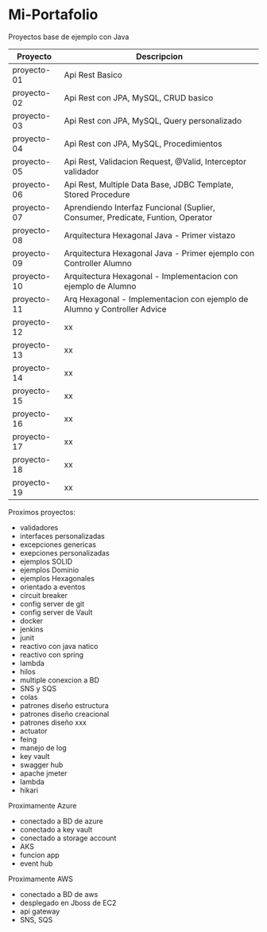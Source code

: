 # Mi-Portafolio
Proyectos base de ejemplo con Java

| Proyecto      | Descripcion                                   									|
| ------------- | ------------------------------------------------------------------------------	|
| proyecto-01   | Api Rest Basico                               									|
| proyecto-02   | Api Rest con JPA, MySQL, CRUD basico          									|
| proyecto-03   | Api Rest con JPA, MySQL, Query personalizado  									|
| proyecto-04   | Api Rest con JPA, MySQL, Procedimientos           								|
| proyecto-05   | Api Rest, Validacion Request, @Valid, Interceptor validador						|
| proyecto-06   | Api Rest, Multiple Data Base, JDBC Template, Stored Procedure						|
| proyecto-07   | Aprendiendo Interfaz Funcional (Suplier, Consumer, Predicate, Funtion, Operator	|
| proyecto-08   | Arquitectura Hexagonal Java - Primer vistazo										|
| proyecto-09   | Arquitectura Hexagonal Java - Primer ejemplo con Controller Alumno				|
| proyecto-10   | Arquitectura Hexagonal - Implementacion con ejemplo de Alumno						|
| proyecto-11   | Arq Hexagonal - Implementacion con ejemplo de Alumno	y Controller Advice 		|
| proyecto-12   | xx |
| proyecto-13   | xx |
| proyecto-14   | xx |
| proyecto-15   | xx |
| proyecto-16   | xx |
| proyecto-17   | xx |
| proyecto-18   | xx |
| proyecto-19   | xx |


Proximos proyectos:
- validadores
- interfaces personalizadas
- excepciones genericas
- exepciones personalizadas
- ejemplos SOLID
- ejemplos Dominio
- ejemplos Hexagonales
- orientado a eventos
- circuit breaker
- config server de git
- config server de Vault
- docker
- jenkins
- junit
- reactivo con java natico
- reactivo con spring
- lambda
- hilos
- multiple conexcion a BD
- SNS y SQS
- colas
- patrones diseño estructura
- patrones diseño creacional
- patrones diseño xxx
- actuator
- feing
- manejo de log 
- key vault 
- swagger hub 
- apache jmeter
- lambda
- hikari


Proximamente Azure
- conectado a BD de azure
- conectado a key vault
- conectado a storage account
- AKS
- funcion app
- event hub 


Proximamente AWS
- conectado a BD de aws
- desplegado en Jboss de EC2
- api gateway
- SNS, SQS






